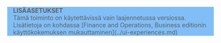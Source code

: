 <blockquote STYLE="background: #81BEF7;border-left:None"><b>LISÄASETUKSET</b><br />Tämä toiminto on käytettävissä vain laajennetussa versiossa. Lisätietoja on kohdassa [Finance and Operations, Business editionin käyttökokemuksen mukauttaminen](../ui-experiences.md) </blockquote>
